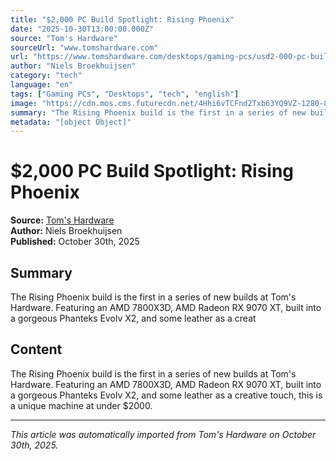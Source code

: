 ```yaml
---
title: "$2,000 PC Build Spotlight: Rising Phoenix"
date: "2025-10-30T13:00:00.000Z"
source: "Tom's Hardware"
sourceUrl: "www.tomshardware.com"
url: "https://www.tomshardware.com/desktops/gaming-pcs/usd2-000-pc-build-spotlight-rising-phoenix"
author: "Niels Broekhuijsen"
category: "tech"
language: "en"
tags: ["Gaming PCs", "Desktops", "tech", "english"]
image: "https://cdn.mos.cms.futurecdn.net/4Hhi6vTCFnd2Txb63YQ9VZ-1280-80.jpg"
summary: "The Rising Phoenix build is the first in a series of new builds at Tom's Hardware. Featuring an AMD 7800X3D, AMD Radeon RX 9070 XT, built into a gorgeous Phanteks Evolv X2, and some leather as a creat"
metadata: "[object Object]"
---
```


# $2,000 PC Build Spotlight: Rising Phoenix

**Source:** [Tom's Hardware](https://www.tomshardware.com/desktops/gaming-pcs/usd2-000-pc-build-spotlight-rising-phoenix)  
**Author:** Niels Broekhuijsen  
**Published:** October 30th, 2025  

## Summary

The Rising Phoenix build is the first in a series of new builds at Tom's Hardware. Featuring an AMD 7800X3D, AMD Radeon RX 9070 XT, built into a gorgeous Phanteks Evolv X2, and some leather as a creat

## Content

The Rising Phoenix build is the first in a series of new builds at Tom's Hardware. Featuring an AMD 7800X3D, AMD Radeon RX 9070 XT, built into a gorgeous Phanteks Evolv X2, and some leather as a creative touch, this is a unique machine at under $2000.

---

*This article was automatically imported from Tom's Hardware on October 30th, 2025.*
